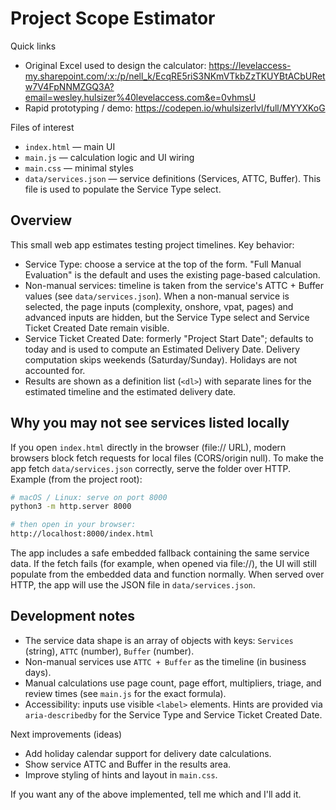 Project Scope Estimator
=======================

Quick links
- Original Excel used to design the calculator: https://levelaccess-my.sharepoint.com/:x:/p/nell_k/EcqRE5riS3NKmVTkbZzTKUYBtACbURetw7V4FpNNMZGQ3A?email=wesley.hulsizer%40levelaccess.com&e=0vhmsU
- Rapid prototyping / demo: https://codepen.io/whulsizerlvl/full/MYYXKoG

Files of interest
- `index.html` — main UI
- `main.js` — calculation logic and UI wiring
- `main.css` — minimal styles
- `data/services.json` — service definitions (Services, ATTC, Buffer). This file is used to populate the Service Type select.

Overview
--------
This small web app estimates testing project timelines. Key behavior:
- Service Type: choose a service at the top of the form. "Full Manual Evaluation" is the default and uses the existing page-based calculation.
- Non-manual services: timeline is taken from the service's ATTC + Buffer values (see `data/services.json`). When a non-manual service is selected, the page inputs (complexity, onshore, vpat, pages) and advanced inputs are hidden, but the Service Type select and Service Ticket Created Date remain visible.
- Service Ticket Created Date: formerly "Project Start Date"; defaults to today and is used to compute an Estimated Delivery Date. Delivery computation skips weekends (Saturday/Sunday). Holidays are not accounted for.
- Results are shown as a definition list (`<dl>`) with separate lines for the estimated timeline and the estimated delivery date.

Why you may not see services listed locally
-------------------------------------------------
If you open `index.html` directly in the browser (file:// URL), modern browsers block fetch requests for local files (CORS/origin null). To make the app fetch `data/services.json` correctly, serve the folder over HTTP. Example (from the project root):

```bash
# macOS / Linux: serve on port 8000
python3 -m http.server 8000

# then open in your browser:
http://localhost:8000/index.html
```

The app includes a safe embedded fallback containing the same service data. If the fetch fails (for example, when opened via file://), the UI will still populate from the embedded data and function normally. When served over HTTP, the app will use the JSON file in `data/services.json`.

Development notes
-----------------
- The service data shape is an array of objects with keys: `Services` (string), `ATTC` (number), `Buffer` (number).
- Non-manual services use `ATTC + Buffer` as the timeline (in business days).
- Manual calculations use page count, page effort, multipliers, triage, and review times (see `main.js` for the exact formula).
- Accessibility: inputs use visible `<label>` elements. Hints are provided via `aria-describedby` for the Service Type and Service Ticket Created Date.

Next improvements (ideas)
- Add holiday calendar support for delivery date calculations.
- Show service ATTC and Buffer in the results area.
- Improve styling of hints and layout in `main.css`.

If you want any of the above implemented, tell me which and I'll add it.
